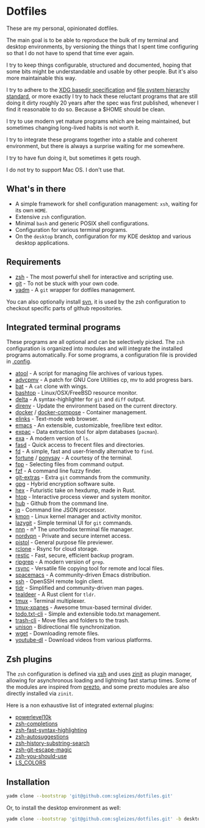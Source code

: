 # Dotfiles

These are my personal, opinionated dotfiles.

The main goal is to be able to reproduce the bulk of my terminal and desktop environments,
by versioning the things that I spent time configuring so that I do not have to spend that time ever again.

I try to keep things configurable, structured and documented, hoping that some bits might be
understandable and usable by other people. But it's also more maintainable this way.

I try to adhere to the [XDG basedir specification](https://specifications.freedesktop.org/basedir-spec/basedir-spec-latest.html)
and [file system hierarchy standard](https://www.freedesktop.org/software/systemd/man/file-hierarchy.html#Home%20Directory),
or more exactly I try to hack these reluctant programs that are still doing it dirty roughly 20 years after the spec was first published,
whenever I find it reasonable to do so. Because a $HOME should be clean.

I try to use modern yet mature programs which are being maintained, but sometimes changing long-lived habits is not worth it.

I try to integrate these programs together into a stable and coherent environment, but there is always a surprise waiting for me somewhere.

I try to have fun doing it, but sometimes it gets rough.

I do not try to support Mac OS. I don't use that.

## What's in there

- A simple framework for shell configuration management: `xsh`, waiting for its own `HOME`.
- Extensive `zsh` configuration.
- Minimal `bash` and generic POSIX shell configurations.
- Configuration for various terminal programs.
- On the `desktop` branch, configuration for my KDE desktop and various desktop applications.

## Requirements

- [zsh](zsh.sourceforge.net/) - The most powerful shell for interactive and scripting use.
- [git](https://git-scm.com/) - To not be stuck with your own code.
- [yadm](https://yadm.io/) - A `git` wrapper for dotfiles management.

You can also optionally install [svn](https://subversion.apache.org/),
it is used by the zsh configuration to checkout specific parts of github repositories.

## Integrated terminal programs

These programs are all optional and can be selectively picked.
The `zsh` configuration is organized into modules and will integrate the installed programs automatically.
For some programs, a configuration file is provided in [.config](.config).

- [atool](https://www.nongnu.org/atool/) - A script for managing file archives of various types.
- [advcpmv](https://github.com/jarun/advcpmv) - A patch for GNU Core Utilities cp, mv to add progress bars.
- [bat](https://github.com/sharkdp/bat) - A `cat` clone with wings.
- [bashtop](https://github.com/aristocratos/bashtop) - Linux/OSX/FreeBSD resource monitor.
- [delta](https://github.com/dandavison/delta) - A syntax-highlighter for `git` and `diff` output.
- [direnv](https://github.com/direnv/direnv) - Update the environment based on the current directory.
- [docker](https://github.com/docker/cli) / [docker-compose](https://github.com/docker/compose) - Container management.
- [elinks](http://elinks.or.cz/) - Text-mode web browser.
- [emacs](https://www.gnu.org/software/emacs/) - An extensible, customizable, free/libre text editor.
- [expac](https://github.com/falconindy/expac) - Data extraction tool for alpm databases (`pacman`).
- [exa](https://github.com/ogham/exa) - A modern version of `ls`.
- [fasd](https://github.com/clvv/fasd) - Quick access to frecent files and directories.
- [fd](https://github.com/sharkdp/fd) - A simple, fast and user-friendly alternative to `find`.
- [fortune](https://github.com/shlomif/fortune-mod) / [ponysay](https://github.com/erkin/ponysay) - A courtesy of the terminal.
- [fpp](https://github.com/facebook/pathpicker/) - Selecting files from command output.
- [fzf](https://github.com/junegunn/fzf) - A command line fuzzy finder.
- [git-extras](https://github.com/tj/git-extras) - Extra `git` commands from the community.
- [gpg](https://gnupg.org/) - Hybrid encryption software suite.
- [hex](https://github.com/sitkevij/hex) - Futuristic take on hexdump, made in Rust.
- [htop](https://github.com/hishamhm/htop) - Interactive process viewer and system monitor.
- [hub](https://hub.github.com/) - Github from the command line.
- [jq](https://github.com/stedolan/jq) - Command line JSON processor.
- [kmon](https://github.com/orhun/kmon) - Linux kernel manager and activity monitor.
- [lazygit](https://github.com/jesseduffield/lazygit) - Simple terminal UI for `git` commands.
- [nnn](https://github.com/jarun/nnn/) - n³ The unorthodox terminal file manager.
- [nordvpn](https://nordvpn.com/) - Private and secure internet access.
- [pistol](https://github.com/doronbehar/pistol) - General purpose file previewer.
- [rclone](https://github.com/rclone/rclone) - Rsync for cloud storage.
- [restic](https://github.com/restic/restic) - Fast, secure, efficient backup program.
- [ripgrep](https://github.com/BurntSushi/ripgrep) - A modern version of `grep`.
- [rsync](https://github.com/WayneD/rsync) - Versatile file copying tool for remote and local files.
- [spacemacs](https://github.com/syl20bnr/spacemacs) - A community-driven Emacs distribution.
- [ssh](https://www.openssh.com/) - OpenSSH remote login client.
- [tldr](https://github.com/dbrgn/tealdeer/) - Simplified and community-driven man pages.
- [tealdeer](https://github.com/dbrgn/tealdeer/) - A Rust client for `tldr`.
- [tmux](https://github.com/tmux/tmux) - Terminal multiplexer.
- [tmux-xpanes](https://github.com/greymd/tmux-xpanes) - Awesome tmux-based terminal divider.
- [todo.txt-cli](https://github.com/todotxt/todo.txt-cli) - Simple and extensible todo.txt management.
- [trash-cli](https://github.com/sindresorhus/trash-cli) - Move files and folders to the trash.
- [unison](https://www.cis.upenn.edu/~bcpierce/unison/) - Bidirectional file synchronization.
- [wget](https://www.gnu.org/software/wget/) - Downloading remote files.
- [youtube-dl](https://github.com/ytdl-org/youtube-dl) - Download videos from various platforms.

## Zsh plugins

The `zsh` configuration is defined via [xsh](.xsh/zsh/init.zsh) and uses [zinit](https://github.com/zdharma/zinit)
as plugin manager, allowing for asynchronous loading and lightning fast startup times.
Some of the modules are inspired from [prezto](https://github.com/sorin-ionescu/prezto),
and some prezto modules are also directly installed via `zinit`.

Here is a non exhaustive list of integrated external plugins:
- [powerlevel10k](https://github.com/romkatv/powerlevel10k)
- [zsh-completions](https://github.com/zsh-users/zsh-completions)
- [zsh-fast-syntax-highlighting](https://github.com/zdharma/fast-syntax-highlighting)
- [zsh-autosuggestions](https://github.com/zsh-users/zsh-autosuggestions)
- [zsh-history-substring-search](https://github.com/zsh-users/zsh-history-substring-search)
- [zsh-git-escape-magic](https://github.com/knu/zsh-git-escape-magic)
- [zsh-you-should-use](https://github.com/MichaelAquilina/zsh-you-should-use)
- [LS_COLORS](https://github.com/trapd00r/LS_COLORS)

## Installation

```sh
yadm clone --bootstrap 'git@github.com:sgleizes/dotfiles.git'
```

Or, to install the desktop environment as well:
```sh
yadm clone --bootstrap 'git@github.com:sgleizes/dotfiles.git' -b desktop
```

